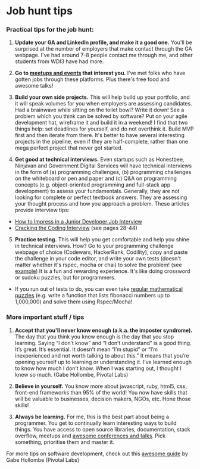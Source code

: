 # Job hunt tips

### Practical tips for the job hunt:
1. **Update your GA and LinkedIn profile, and make it a good one.** You'll be surprised at the number of employers that make contact through the GA webpage. I've had around 7-8 people contact me through me, and other students from WDI3 have had more.

2. **Go to [meetups and events](https://webuild.sg/) that interest you.** I've met folks who have gotten jobs through these platforms. Plus there's free food and awesome talks!

3. **Build your own side projects.** This will help build up your portfolio, and it will speak volumes for you when employers are assessing candidates. Had a brainwave while sitting on the toilet bowl? Write it down! See a problem which you think can be solved by software? Put on your agile development hat, wireframe it and build it in a weekend! I find that two things help: set deadlines for yourself, and do not overthink it. Build MVP first and then iterate from there. It's better to have several interesting projects in the pipeline, even if they are half-complete, rather than one mega perfect project that never got started.

4. **Get good at technical interviews.** Even startups such as Honestbee, Ninjavan and Government Digital Services will have technical interviews in the form of (a) programming challenges, (b) programming challenges on the whiteboard or pen and paper and (c) Q&A on programming concepts (e.g. object-oriented programming and full-stack app development) to assess your fundamentals. Generally, they are not looking for complete or perfect textbook answers. They are assessing your thought process and how you approach a problem. These articles provide interview tips:
  * [How to Impress in a Junior Developer Job Interview](https://medium.com/@CodementorIO/how-to-impress-in-a-junior-developer-job-interview-2d2fb325a66c#.2mskcv53j)
  * [Cracking the Coding Interview](https://robot.bolink.org/ebooks/Cracking%20the%20Coding%20Interview%20-%20150%20Programming%20Interview%20Questions%20and%20Solutions%204e%20Small.pdf) (see pages 28-44)

5. **Practice testing.** This will help you get comfortable and help you shine in technical interviews. How? Go to your programming challenge webpage of choice (Codewars, HackerRank, Codility), copy and paste the challenge in your code editor, and write your own tests (doesn't matter whether it's rspec, mocha or chai) to solve the problem! (see [example](https://github.com/davified/recursion-practice)) It is a fun and rewarding experience. It's like doing crossword or sudoku puzzles, but for programmers.
  * If you run out of tests to do, you can even take [regular mathematical puzzles](https://projecteuler.net/) (e.g. write a function that lists fibonacci numbers up to 1,000,000) and solve them using Rspec/Mocha!

### More important stuff / tips

1. **Accept that you'll never know enough (a.k.a. the imposter syndrome).** The day that you think you know enough is the day that you stop learning. Saying “I don’t know” and “I don’t understand” is a good thing.  It’s great. It’s essential.  It doesn’t mean “I’m stupid” or “I’m inexperienced and not worth talking to about this.”  It means that you’re opening yourself up to learning or understanding it.  I’ve learned enough to know how much I don’t know.  When I was starting out, I thought I knew so much. (Gabe Hollombe, Pivotal Labs)

2. **Believe in yourself.** You know more about javascript, ruby, html5, css, front-end frameworks than 95% of the world! You now have skills that will be valuable to businesses, decision makers, NGOs, etc. Hone those skills!

3. **Always be learning.** For me, this is the best part about being a programmer. You get to continually learn interesting ways to build things. You have access to open source libraries, documentation, stack overflow, meetups and [awesome conferences and talks](https://engineers.sg/). Pick something, prioritise them and master it.

For more tips on software development, check out this [awesome guide](https://docs.google.com/document/d/1tMgtfyHz31x2Mtnp9TvlpE2V1S8iQ32nNx-NxJIIpkI/edit) by Gabe Hollombe (Pivotal Labs)

